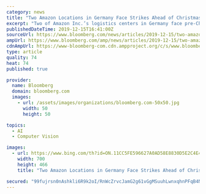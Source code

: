 ```yaml
---
category: news
title: "Two Amazon Locations in Germany Face Strikes Ahead of Christmas"
excerpt: "Two of Amazon Inc.’s logistics centers in Germany face pre-Christmas strikes after the labor union Verdi called for higher pay and a recognition of collective wage agreements. The union urged staff at the company’s locations in Leipzig and Bad Hersfeld to stop working during the next work week to “disrupt” Amazon’s Christmas sales ..."
publishedDateTime: 2019-12-15T16:41:00Z
sourceUrl: https://www.bloomberg.com/news/articles/2019-12-15/two-amazon-locations-in-germany-face-strikes-ahead-of-christmas
ampUrl: https://www.bloomberg.com/amp/news/articles/2019-12-15/two-amazon-locations-in-germany-face-strikes-ahead-of-christmas
cdnAmpUrl: https://www-bloomberg-com.cdn.ampproject.org/c/s/www.bloomberg.com/amp/news/articles/2019-12-15/two-amazon-locations-in-germany-face-strikes-ahead-of-christmas
type: article
quality: 74
heat: 74
published: true

provider:
  name: Bloomberg
  domain: bloomberg.com
  images:
    - url: /assets/images/organizations/bloomberg.com-50x50.jpg
      width: 50
      height: 50

topics:
  - AI
  - Computer Vision

images:
  - url: https://www.bing.com/th?id=ON.11CC5FE596627A0AD58E8830D5E2C4E4
    width: 700
    height: 466
    title: "Two Amazon Locations in Germany Face Strikes Ahead of Christmas"

secured: "99fujrsn0nAshkli6R9k2oI/RnWcZrvcJamG2g61vGgMSuuhLwnxqhnPFqB4NHKl6Etv4C43DAgc1Uk1rXlCzIQCeIiRRdKoy/xVLY++AIjUI4OeVxcFICgYlAn/m2LlkFJv0mfZKGYSkoDtLs749GiCeW56ldqdbLKMh1C7kfN/U/y7IQBdQp4iinuPsJ+j0UaqXCK7d3Hj7MmIpLruUJp/BYq5Vozp+mb84b0Vbj7Jd6uPh22lrYQjlKaAmhUjc2Bxp+vo9C62i83BXIEQkg==;+5xqG65cPMUJ9OpdneMPVQ=="
---
```


